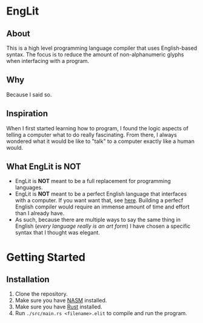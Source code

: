 # EngLit
## About
This is a high level programming language compiler that uses English-based syntax. The focus is to reduce the amount of non-alphanumeric glyphs when interfacing with a program.

## Why
Because I said so.

## Inspiration
When I first started learning how to program, I found the logic aspects of telling a computer what to do really fascinating. From there, I always wondered what it would be like to "talk" to a computer exactly like a human would.

## What EngLit is NOT
- EngLit is **NOT** meant to be a full replacement for programming languages.
- EngLit is **NOT** meant to be a perfect English language that interfaces with a computer. If you want want that, see [here](https://chat.openai.com/). Building a perfecf English compiler would require an immense amount of time and effort than I already have.
- As such, because there are multiple ways to say the same thing in English (*every language really is an art form*) I have chosen a specific syntax that I thought was elegant.

# Getting Started
## Installation
1. Clone the repository.
2. Make sure you have [NASM](https://www.nasm.us/) installed.
3. Make sure you have [Rust](https://www.rust-lang.org/) installed.
4. Run `./src/main.rs <filename>.elit` to compile and run the program.